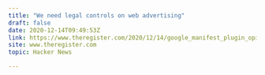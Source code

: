 ```yaml
---
title: "We need legal controls on web advertising"
draft: false
date: 2020-12-14T09:49:53Z
link: https://www.theregister.com/2020/12/14/google_manifest_plugin_opinion/?utm_medium=RSS&utm_source=hune
site: www.theregister.com
topic: Hacker News  

---
```


